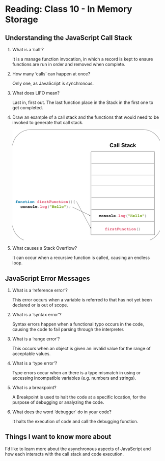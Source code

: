 # Reading: Class 10 - In Memory Storage

## Understanding the JavaScript Call Stack

1. What is a ‘call’?

   It is a manage function invocation, in which a record is kept to ensure functions are run in order and removed when complete.

2. How many ‘calls’ can happen at once?

   Only one, as JavaScript is synchronous.

3. What does LIFO mean?

   Last in, first out. The last function place in the Stack in the first one to get completed.

4. Draw an example of a call stack and the functions that would need to be invoked to generate that call stack.

   ![Call Stack Example](call-stack.png)

5. What causes a Stack Overflow?

   It can occur when a recursive function is called, causing an endless loop.

## JavaScript Error Messages

1. What is a ‘reference error’?

   This error occurs when a variable is referred to that has not yet been declared or is out of scope.

2. What is a ‘syntax error’?

   Syntax errors happen when a functional typo occurs in the code, causing the code to fail parsing through the interpreter.

3. What is a ‘range error’?

   This occurs when an object is given an invalid value for the range of acceptable values.

4. What is a ‘type error’?

   Type errors occur when an there is a type mismatch in using or accessing incompatible variables (e.g. numbers and strings).

5. What is a breakpoint?

   A Breakpoint is used to halt the code at a specific location, for the purpose of debugging or analyzing the code.

6. What does the word ‘debugger’ do in your code?

   It halts the execution of code and call the debugging function.

## Things I want to know more about

I'd like to learn more about the asynchronous aspects of JavaScript and how each interacts with the call stack and code execution.
